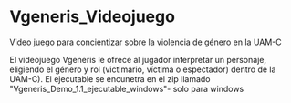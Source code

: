 # Vgeneris_Videojuego
Video juego para concientizar sobre la violencia de género en la UAM-C 

El videojuego Vgeneris le ofrece al jugador interpretar un personaje, eligiendo el género y rol (victimario, víctima o espectador) dentro de la UAM-C). 
El ejecutable se encunetra en el zip llamado "Vgeneris_Demo_1.1_ejecutable_windows"- solo para windows
